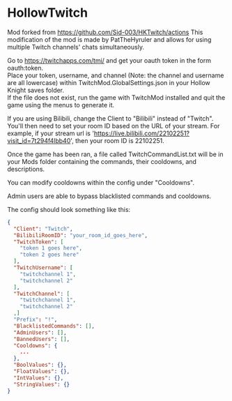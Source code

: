 # HollowTwitch

Mod forked from https://github.com/Sid-003/HKTwitch/actions
This modification of the mod is made by PatTheHyruler and allows for using multiple Twitch channels' chats simultaneously.

Go to https://twitchapps.com/tmi/ and get your oauth token in the form oauth:token.  
Place your token, username, and channel (Note: the channel and username are all lowercase) within TwitchMod.GlobalSettings.json in your Hollow Knight saves folder.  
If the file does not exist, run the game with TwitchMod installed and quit the game using the menus to generate it. 

If you are using Bilibili, change the Client to "Bilibili" instead of "Twitch". 
You'll then need to set your room ID based on the URL of your stream. For example, if your stream url is 'https://live.bilibili.com/22102251?visit_id=7t294f4lbb40', then your room ID is 22102251.

Once the game has been ran, a file called TwitchCommandList.txt will be in your Mods folder containing the commands, their cooldowns, and descriptions.

You can modify cooldowns within the config under "Cooldowns".

Admin users are able to bypass blacklisted commands and cooldowns.

The config should look something like this:

```json
{
  "Client": "Twitch",
  "BilibiliRoomID": "your_room_id_goes_here",
  "TwitchToken": [
    "token 1 goes here",
	"token 2 goes here"
  ],
  "TwitchUsername": [
    "twitchchannel 1",
	"twitchchannel 2"
  ],
  "TwitchChannel": [
    "twitchchannel 1",
	"twitchchannel 2"
  ,]
  "Prefix": "!",
  "BlacklistedCommands": [],
  "AdminUsers": [],
  "BannedUsers": [],
  "Cooldowns": {
	...
  },
  "BoolValues": {},
  "FloatValues": {},
  "IntValues": {},
  "StringValues": {}
}
```
